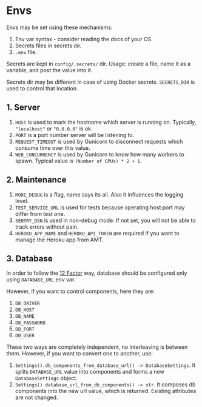 # Envs

Envs may be set using these mechanisms:

1. Env var syntax - consider reading the docs of your OS.
2. Secrets files in secrets dir. 
3. `.env` file.

Secrets are kept in `config/.secrets/` dir. Usage: create a file, name it as a variable, and post the value into it.

Secrets dir may be different in case of using Docker secrets. `SECRETS_DIR` is used to control that location. 

## 1. Server

1. `HOST` is used to mark the hostname which server is running on. Typically, `"localhost"` or `"0.0.0.0"` is ok.
1. `PORT` is a port number server will be listening to.
1. `REQUEST_TIMEOUT` is used by Gunicorn to disconnect requests which consume time over this value.
1. `WEB_CONCURRENCY` is used by Gunicorn to know how many workers to spawn. Typical value is `(Number of CPUs) * 2 + 1`.

## 2. Maintenance

1. `MODE_DEBUG` is a flag, name says its all. Also it influences the logging level.
1. `TEST_SERVICE_URL` is used for tests because operating host:port may differ from test one.
1. `SENTRY_DSN` is used in non-debug mode. If not set, you will not be able to track errors without pain.
1. `HEROKU_APP_NAME` and `HEROKU_API_TOKEN` are required if you want to manage the Heroku app from AMT.

## 3. Database

In order to follow the [12 Factor](https://12factor.net) way,
database should be configured only using `DATABASE_URL` env var.

However, if you want to control components, here they are:

1. `DB_DRIVER`
2. `DB_HOST`
3. `DB_NAME`
4. `DB_PASSWORD`
5. `DB_PORT`
6. `DB_USER`

These two ways are completely independent, no interleaving is between them.
However, if you want to convert one to another, use:

1. `Settings().db_components_from_database_url() -> DatabaseSettings`.
    It splits `DATABASE_URL` value into components and forms a new `DatabaseSettings` object. 
1. `Settings().database_url_from_db_components() -> str`.
    It composes db components into the new url value, which is returned. Existing attributes are not changed.

